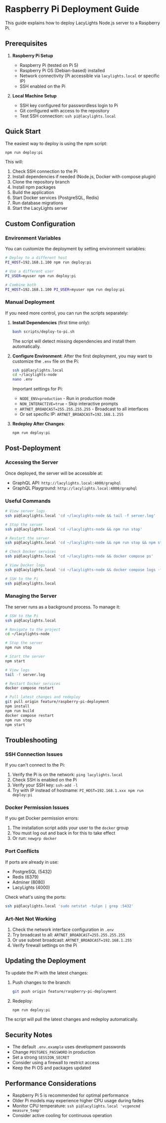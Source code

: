 # Raspberry Pi Deployment Guide

This guide explains how to deploy LacyLights Node.js server to a Raspberry Pi.

## Prerequisites

1. **Raspberry Pi Setup**
   - Raspberry Pi (tested on Pi 5)
   - Raspberry Pi OS (Debian-based) installed
   - Network connectivity (Pi accessible via `lacylights.local` or specific IP)
   - SSH enabled on the Pi

2. **Local Machine Setup**
   - SSH key configured for passwordless login to Pi
   - Git configured with access to the repository
   - Test SSH connection: `ssh pi@lacylights.local`

## Quick Start

The easiest way to deploy is using the npm script:

```bash
npm run deploy:pi
```

This will:
1. Check SSH connection to the Pi
2. Install dependencies if needed (Node.js, Docker with compose plugin)
3. Clone the repository branch
4. Install npm packages
5. Build the application
6. Start Docker services (PostgreSQL, Redis)
7. Run database migrations
8. Start the LacyLights server

## Custom Configuration

### Environment Variables

You can customize the deployment by setting environment variables:

```bash
# Deploy to a different host
PI_HOST=192.168.1.100 npm run deploy:pi

# Use a different user
PI_USER=myuser npm run deploy:pi

# Combine both
PI_HOST=192.168.1.100 PI_USER=myuser npm run deploy:pi
```

### Manual Deployment

If you need more control, you can run the scripts separately:

1. **Install Dependencies** (first time only):
   ```bash
   bash scripts/deploy-to-pi.sh
   ```
   The script will detect missing dependencies and install them automatically.

2. **Configure Environment**:
   After the first deployment, you may want to customize the `.env` file on the Pi:
   ```bash
   ssh pi@lacylights.local
   cd ~/lacylights-node
   nano .env
   ```

   Important settings for Pi:
   - `NODE_ENV=production` - Run in production mode
   - `NON_INTERACTIVE=true` - Skip interactive prompts
   - `ARTNET_BROADCAST=255.255.255.255` - Broadcast to all interfaces
   - Or set specific IP: `ARTNET_BROADCAST=192.168.1.255`

3. **Redeploy After Changes**:
   ```bash
   npm run deploy:pi
   ```

## Post-Deployment

### Accessing the Server

Once deployed, the server will be accessible at:
- GraphQL API: `http://lacylights.local:4000/graphql`
- GraphQL Playground: `http://lacylights.local:4000/graphql`

### Useful Commands

```bash
# View server logs
ssh pi@lacylights.local 'cd ~/lacylights-node && tail -f server.log'

# Stop the server
ssh pi@lacylights.local 'cd ~/lacylights-node && npm run stop'

# Restart the server
ssh pi@lacylights.local 'cd ~/lacylights-node && npm run stop && npm start'

# Check Docker services
ssh pi@lacylights.local 'cd ~/lacylights-node && docker compose ps'

# View Docker logs
ssh pi@lacylights.local 'cd ~/lacylights-node && docker compose logs -f'

# SSH to the Pi
ssh pi@lacylights.local
```

### Managing the Server

The server runs as a background process. To manage it:

```bash
# SSH to the Pi
ssh pi@lacylights.local

# Navigate to the project
cd ~/lacylights-node

# Stop the server
npm run stop

# Start the server
npm start

# View logs
tail -f server.log

# Restart Docker services
docker compose restart

# Pull latest changes and redeploy
git pull origin feature/raspberry-pi-deployment
npm install
npm run build
docker compose restart
npm run stop
npm start
```

## Troubleshooting

### SSH Connection Issues

If you can't connect to the Pi:
1. Verify the Pi is on the network: `ping lacylights.local`
2. Check SSH is enabled on the Pi
3. Verify your SSH key: `ssh-add -l`
4. Try with IP instead of hostname: `PI_HOST=192.168.1.xxx npm run deploy:pi`

### Docker Permission Issues

If you get Docker permission errors:
1. The installation script adds your user to the `docker` group
2. You must log out and back in for this to take effect
3. Or run: `newgrp docker`

### Port Conflicts

If ports are already in use:
- PostgreSQL (5432)
- Redis (6379)
- Adminer (8080)
- LacyLights (4000)

Check what's using the ports:
```bash
ssh pi@lacylights.local 'sudo netstat -tulpn | grep :5432'
```

### Art-Net Not Working

1. Check the network interface configuration in `.env`
2. Try broadcast to all: `ARTNET_BROADCAST=255.255.255.255`
3. Or use subnet broadcast: `ARTNET_BROADCAST=192.168.1.255`
4. Verify firewall settings on the Pi

## Updating the Deployment

To update the Pi with the latest changes:

1. Push changes to the branch:
   ```bash
   git push origin feature/raspberry-pi-deployment
   ```

2. Redeploy:
   ```bash
   npm run deploy:pi
   ```

The script will pull the latest changes and redeploy automatically.

## Security Notes

- The default `.env.example` uses development passwords
- Change `POSTGRES_PASSWORD` in production
- Set a strong `SESSION_SECRET`
- Consider using a firewall to restrict access
- Keep the Pi OS and packages updated

## Performance Considerations

- Raspberry Pi 5 is recommended for optimal performance
- Older Pi models may experience higher CPU usage during fades
- Monitor CPU temperature: `ssh pi@lacylights.local 'vcgencmd measure_temp'`
- Consider active cooling for continuous operation
